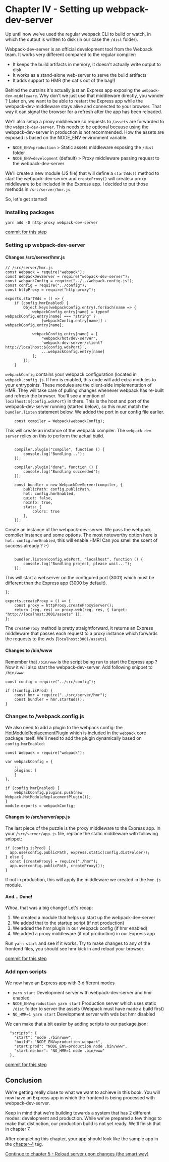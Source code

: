 # Chapter IV - Setting up webpack-dev-server

Up until now we've used the regular webpack CLI to build or watch, in which the output is written to disk (in our case
the `/dist` folder).

Webpack-dev-server is an official development tool from the Webpack team. It works very different compared to the
 regular compiler:

- It keeps the build artifacts in memory, it doesn't actually write output to disk
- It works as a stand-alone web-server to serve the build artifacts
- It adds support to HMR (the cat's out of the bag!)

Behind the curtains it's actually just an Express app exposing the `webpack-dev-middleware`. Why don't we just
use that middleware directly, you wonder ? Later on, we want to be able to restart the Express app while the 
webpack-dev-middleware stays alive and connected to your browser. That way it can signal the browser for a refresh after
the app has been reloaded.

We'll also setup a proxy middleware so requests to `/assets` are forwarded to the `webpack-dev-server`. This needs to be
optional because using the webpack-dev-server in production is not recommended. How the assets are exposed is based on
the NODE_ENV environment variable.

- `NODE_ENV=production` > Static assets middleware exposing the `/dist` folder
- `NODE_ENV=development` (default) > Proxy middleware passing request to the webpack-dev-server

We'll create a new module (JS file) that will define a `startWds()` method to start the webpack-dev-server and
`createProxy()` will create a proxy middleware to be included in the Express app. I decided to put those methods in
 `/src/server/hmr.js`.

So, let's get started!

### Installing packages

```
yarn add -D http-proxy webpack-dev-server
```

[commit for this step](https://github.com/webberig/webpack-express-ultimate-sample/commit/e60bc70da6dfe12ccd3dce86785c7f472fcb70ff)

### Setting up webpack-dev-server

#### Changes /src/server/hmr.js

```
// /src/server/hmr.js
const Webpack = require("webpack");
const WebpackDevServer = require("webpack-dev-server");
const webpackConfig = require("../../webpack.config.js");
const config = require("../config");
const httpProxy = require("http-proxy");

exports.startWds = () => {
    if (config.hmrEnabled) {
        Object.keys(webpackConfig.entry).forEach(name => {
            webpackConfig.entry[name] = typeof webpackConfig.entry[name] === "string" ?
                [webpackConfig.entry[name]] : webpackConfig.entry[name];

            webpackConfig.entry[name] = [
                "webpack/hot/dev-server",
                `webpack-dev-server/client?http://localhost:${config.wdsPort}`,
                ...webpackConfig.entry[name]
            ];
        });
    }
```
`webpackConfig` contains your webpack configuration (located in `webpack.config.js`. If hmr is enabled, this code will
 add extra modules to your entrypoints. These modules are the client-side implementation of HMR. They will take care 
 of pulling changes whenever webpack has re-built and refresh the browser. You'll see a mention of
  `localhost:${config.wdsPort}` in there. This is the host and port of the webpack-dev-server running (started below),
   so this must match the `bundler.listen` statement below. We added the port in our config file earlier.
```
    const compiler = Webpack(webpackConfig);
```
This will create an instance of the webpack compiler. The `webpack-dev-server` relies on this to perform the actual 
build.
```

    compiler.plugin("compile", function () {
        console.log("Bundling...");
    });

    compiler.plugin("done", function () {
        console.log("Bundling succeeded");
    });

    const bundler = new WebpackDevServer(compiler, {
        publicPath: config.publicPath,
        hot: config.hmrEnabled,
        quiet: false,
        noInfo: true,
        stats: {
            colors: true
        },
    });
```
Create an instance of the webpack-dev-server. We pass the webpack compiler instance and some options. The most
noteworthy option here is `hot: config.hmrEnabled`, this will enable HMR! Can you smell the scent of success
 already ? :-)
```

    bundler.listen(config.wdsPort, "localhost", function () {
        console.log("Bundling project, please wait...");
    });
```
This will start a webserver on the configured port (3001) which must be different than the Express app
 (3000 by default).
```
};

exports.createProxy = () => {
    const proxy = httpProxy.createProxyServer();
    return (req, res) => proxy.web(req, res, { target: "http://localhost:3001/assets" });
};

```
The `createProxy` method is pretty straightforward, it returns an Express middleware that passes each request to a proxy
 instance which forwards the requests to the wds (`localhost:3001/assets`).

#### Changes to /bin/www

Remember that `/bin/www` is the script being run to start the Express app ? Now it will also start the
 webpack-dev-server. Add following snippet to `/bin/www`:

```
const config = require("../src/config");

if (!config.isProd) {
    const hmr = require("../src/server/hmr");
    const bundler = hmr.startWds();
}
```

### Changes to /webpack.config.js

We also need to add a plugin to the webpack config: the
[HotModuleReplacementPlugin](https://webpack.js.org/plugins/hot-module-replacement-plugin/) which is
included in the `webpack` core package itself. We'll need to add the plugin dynamically based on
`config.hmrEnabled`:

```
const Webpack = require("webpack");

var webpackConfig = {
    ...
    plugins: [
    ]
};

if (config.hmrEnabled) {
    webpackConfig.plugins.push(new Webpack.HotModuleReplacementPlugin());
}
module.exports = webpackConfig;
```

#### Changes to /src/server/app.js

The last piece of the puzzle is the proxy middleware to the Express app. In your `/src/server/app.js` file,
 replace the static middleware with following snippet:

```
if (config.isProd) {
  app.use(config.publicPath, express.static(config.distFolder));
} else {
  const {createProxy} = require("./hmr");
  app.use(config.publicPath, createProxy());
}
```

If not in production, this will apply the middleware we created in the `hmr.js` module.

#### And... Done!
Whoa, that was a big change! Let's recap:

1. We created a module that helps up start up the webpack-dev-server
2. We added that to the startup script (if not production)
3. We added the hmr plugin in our webpack config (if hmr enabled)
4. We added a proxy middleware (if not production) in our Express app

Run `yarn start` and see if it works. Try to make changes to any of the frontend files, you should see hmr
kick in and reload your browser.

[commit for this step](https://github.com/webberig/webpack-express-ultimate-sample/commit/7e84bb73568a61bc492c5ce0b8ce6d34f8641702)

### Add npm scripts

We now have an Express app with 3 different modes
- `yarn start` Development server with webpack-dev-server and hmr enabled
- `NODE_ENV=production yarn start` Production server which uses static `/dist` folder to server the assets (Webpack must
have made a build first)
- `NO_HMR=1 yarn start` Development server with wds but hmr disabled

We can make that a bit easier by adding scripts to our package.json:
```
  "scripts": {
    "start": "node ./bin/www",
    "build": "NODE_ENV=production webpack",
    "start:prod": "NODE_ENV=production node .bin/www",
    "start:no-hmr": "NO_HMR=1 node .bin/www"
  },
```

[commit for this step](https://github.com/webberig/webpack-express-ultimate-sample/commit/97558406d198a75d4d198bdfbffb8d4ac2df3887)

## Conclusion

We're getting really close to what we want to achieve in this book. You will now have an Express app in which the
frontend is being processed with webpack-dev-server.

Keep in mind that we're building towards a system that has 2 different modes: development and production. While we've
prepared a few things to make that distinction, our production build is not yet ready. We'll finish that in chapter 7.

After completing this chapter, your app should look like the sample app in the
 [chapter-4](https://github.com/webberig/webpack-express-ultimate-sample/tree/chapter-4) tag.

[Continue to chapter 5 - Reload server upon changes (the smart way)](/5-reload-server-upon-changes)
